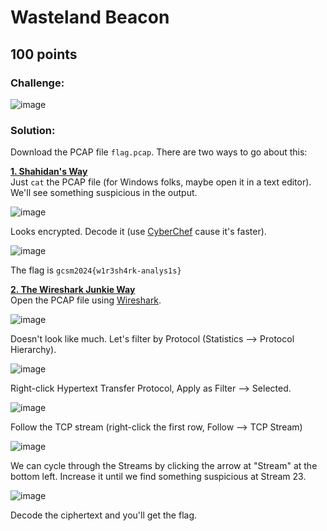# Wasteland Beacon
## 100 points

### Challenge:
![image](https://github.com/user-attachments/assets/c0500a31-72d7-4227-9116-d8ae92f3eb5c)

### Solution:
Download the PCAP file `flag.pcap`. There are two ways to go about this:

<ins>**1. Shahidan's Way**</ins>
<br />Just `cat` the PCAP file (for Windows folks, maybe open it in a text editor). We'll see something suspicious in the output.

![image](https://github.com/user-attachments/assets/49849bb1-0fe0-49c3-82b3-0d8c928100b2)

Looks encrypted. Decode it (use [CyberChef](https://gchq.github.io/CyberChef/) cause it's faster).

![image](https://github.com/user-attachments/assets/2a166698-d89c-42da-b6e7-6d8b47ec4060)

The flag is `gcsm2024{w1r3sh4rk-analys1s}`

<ins>**2. The Wireshark Junkie Way**</ins>
<br />Open the PCAP file using [Wireshark](https://www.wireshark.org/). 

![image](https://github.com/user-attachments/assets/e113c0c4-f205-434e-a6a6-565995c612ab)

Doesn't look like much. Let's filter by Protocol (Statistics --> Protocol Hierarchy).

![image](https://github.com/user-attachments/assets/f9064a44-c6e3-4e9b-8d48-3fe5334c3621)

Right-click Hypertext Transfer Protocol, Apply as Filter --> Selected.

![image](https://github.com/user-attachments/assets/c37d7bf5-b0ae-44db-a4be-73aa5d50b826)

Follow the TCP stream (right-click the first row, Follow --> TCP Stream)

![image](https://github.com/user-attachments/assets/53b3b07a-6f79-437d-906e-cee815998ebe)

We can cycle through the Streams by clicking the arrow at "Stream" at the bottom left. Increase it until we find something suspicious at Stream 23.

![image](https://github.com/user-attachments/assets/149bf806-9b49-4a1e-886c-21333068483a)

Decode the ciphertext and you'll get the flag.
